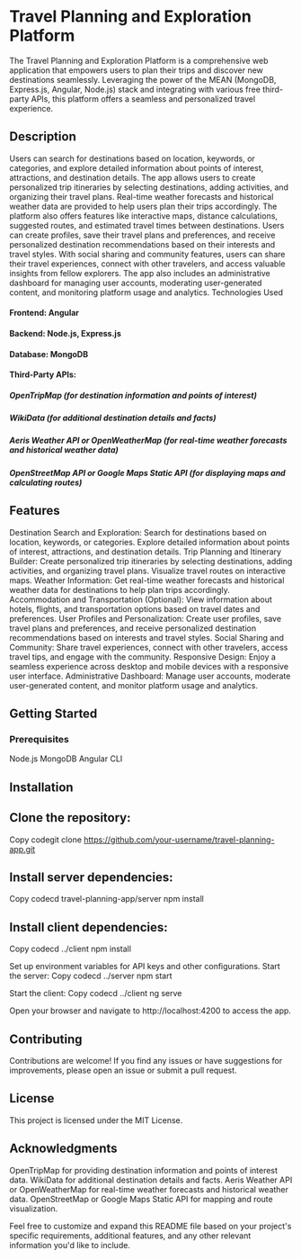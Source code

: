 # Travel Planning and Exploration Platform

The Travel Planning and Exploration Platform is a comprehensive web application that empowers users to plan their trips and discover new destinations seamlessly. Leveraging the power of the MEAN (MongoDB, Express.js, Angular, Node.js) stack and integrating with various free third-party APIs, this platform offers a seamless and personalized travel experience.

## Description
Users can search for destinations based on location, keywords, or categories, and explore detailed information about points of interest, attractions, and destination details. The app allows users to create personalized trip itineraries by selecting destinations, adding activities, and organizing their travel plans. Real-time weather forecasts and historical weather data are provided to help users plan their trips accordingly.
The platform also offers features like interactive maps, distance calculations, suggested routes, and estimated travel times between destinations. Users can create profiles, save their travel plans and preferences, and receive personalized destination recommendations based on their interests and travel styles.
With social sharing and community features, users can share their travel experiences, connect with other travelers, and access valuable insights from fellow explorers. The app also includes an administrative dashboard for managing user accounts, moderating user-generated content, and monitoring platform usage and analytics.
Technologies Used

#### Frontend: Angular
#### Backend: Node.js, Express.js
#### Database: MongoDB
#### Third-Party APIs:

##### OpenTripMap (for destination information and points of interest)
##### WikiData (for additional destination details and facts)
##### Aeris Weather API or OpenWeatherMap (for real-time weather forecasts and historical weather data)
##### OpenStreetMap API or Google Maps Static API (for displaying maps and calculating routes)

## Features

Destination Search and Exploration: Search for destinations based on location, keywords, or categories. Explore detailed information about points of interest, attractions, and destination details.
Trip Planning and Itinerary Builder: Create personalized trip itineraries by selecting destinations, adding activities, and organizing travel plans. Visualize travel routes on interactive maps.
Weather Information: Get real-time weather forecasts and historical weather data for destinations to help plan trips accordingly.
Accommodation and Transportation (Optional): View information about hotels, flights, and transportation options based on travel dates and preferences.
User Profiles and Personalization: Create user profiles, save travel plans and preferences, and receive personalized destination recommendations based on interests and travel styles.
Social Sharing and Community: Share travel experiences, connect with other travelers, access travel tips, and engage with the community.
Responsive Design: Enjoy a seamless experience across desktop and mobile devices with a responsive user interface.
Administrative Dashboard: Manage user accounts, moderate user-generated content, and monitor platform usage and analytics.

## Getting Started
### Prerequisites

Node.js
MongoDB
Angular CLI

## Installation

## Clone the repository:
Copy codegit clone https://github.com/your-username/travel-planning-app.git

## Install server dependencies:
Copy codecd travel-planning-app/server
npm install

## Install client dependencies:
Copy codecd ../client
npm install

Set up environment variables for API keys and other configurations.
Start the server:
Copy codecd ../server
npm start

Start the client:
Copy codecd ../client
ng serve

Open your browser and navigate to http://localhost:4200 to access the app.

## Contributing
Contributions are welcome! If you find any issues or have suggestions for improvements, please open an issue or submit a pull request.
## License
This project is licensed under the MIT License.
## Acknowledgments

OpenTripMap for providing destination information and points of interest data.
WikiData for additional destination details and facts.
Aeris Weather API or OpenWeatherMap for real-time weather forecasts and historical weather data.
OpenStreetMap or Google Maps Static API for mapping and route visualization.

Feel free to customize and expand this README file based on your project's specific requirements, additional features, and any other relevant information you'd like to include.
